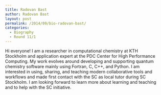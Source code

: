 ```yaml
---
title: Radovan Bast
author: Radovan Bast
layout: post
permalink: /2014/09/bio-radovan-bast/
categories:
  - Biography
  - Round 11/1
---
```

Hi everyone! I am a researcher in computational chemistry at KTH Stockholm and application expert at the PDC Center for High Performance Computing. My work evolves around developing and supporting quantum chemistry software mainly using Fortran, C, C++, and Python. I am interested in using, sharing, and teaching modern collaborative tools and workflows and made first contact with the SC as local tutor during SC Stockholm. I am looking forward to learn more about learning and teaching and to help with the SC initiative.
